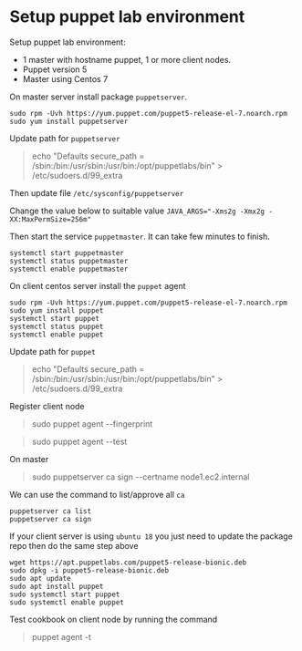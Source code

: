 # Setup puppet lab environment
Setup puppet lab environment:

- 1 master with hostname puppet, 1 or more client nodes.
- Puppet version 5
- Master using Centos 7

On master server install package `puppetserver`.

```
sudo rpm -Uvh https://yum.puppet.com/puppet5-release-el-7.noarch.rpm
sudo yum install puppetserver
```

Update path for `puppetserver`

> echo "Defaults  secure_path = /sbin:/bin:/usr/sbin:/usr/bin:/opt/puppetlabs/bin" >  /etc/sudoers.d/99_extra

Then update file `/etc/sysconfig/puppetserver`

Change the value below to suitable value
`JAVA_ARGS="-Xms2g -Xmx2g -XX:MaxPermSize=256m"`

Then start the service `puppetmaster`. It can take few minutes to finish.

```
systemctl start puppetmaster
systemctl status puppetmaster
systemctl enable puppetmaster
```
On client centos server install the `puppet` agent
```
sudo rpm -Uvh https://yum.puppet.com/puppet5-release-el-7.noarch.rpm
sudo yum install puppet
systemctl start puppet
systemctl status puppet
systemctl enable puppet
```

Update path for `puppet`
> echo "Defaults  secure_path = /sbin:/bin:/usr/sbin:/usr/bin:/opt/puppetlabs/bin" >  /etc/sudoers.d/99_extra

Register client node

> sudo puppet agent --fingerprint

> sudo puppet agent --test

On master 
> sudo puppetserver ca sign --certname node1.ec2.internal

We can use the command to list/approve all `ca` 
```
puppetserver ca list
puppetserver ca sign
```

If your client server is using `ubuntu 18` you just need to update the package repo then do the same step above
```
wget https://apt.puppetlabs.com/puppet5-release-bionic.deb
sudo dpkg -i puppet5-release-bionic.deb
sudo apt update
sudo apt install puppet
sudo systemctl start puppet
sudo systemctl enable puppet
```

Test cookbook on client node by running the command

> puppet agent -t
